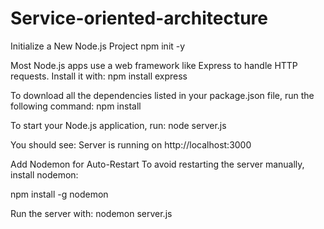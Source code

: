 # Service-oriented-architecture

Initialize a New Node.js Project
npm init -y

Most Node.js apps use a web framework like Express to handle HTTP requests. Install it with:
npm install express

To download all the dependencies listed in your package.json file, run the following command:
npm install

To start your Node.js application, run:
node server.js

You should see:
Server is running on http://localhost:3000


Add Nodemon for Auto-Restart
To avoid restarting the server manually, install nodemon:

npm install -g nodemon

Run the server with:
nodemon server.js